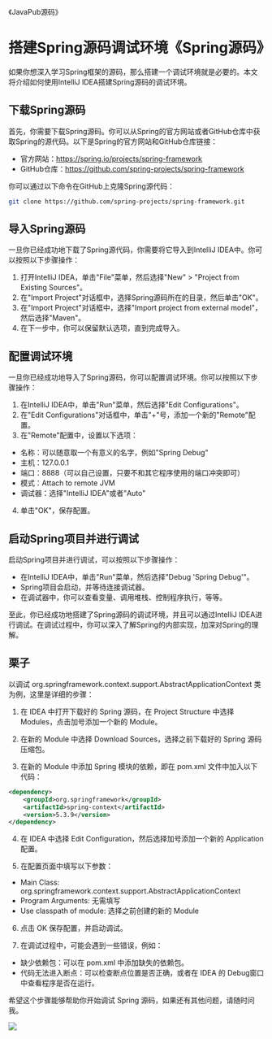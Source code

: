 《JavaPub源码》


# 搭建Spring源码调试环境《Spring源码》

如果你想深入学习Spring框架的源码，那么搭建一个调试环境就是必要的。本文将介绍如何使用IntelliJ IDEA搭建Spring源码的调试环境。

## 下载Spring源码

首先，你需要下载Spring源码。你可以从Spring的官方网站或者GitHub仓库中获取Spring的源代码。以下是Spring的官方网站和GitHub仓库链接：

- 官方网站：https://spring.io/projects/spring-framework
- GitHub仓库：https://github.com/spring-projects/spring-framework

你可以通过以下命令在GitHub上克隆Spring源代码：

```bash
git clone https://github.com/spring-projects/spring-framework.git
```

## 导入Spring源码

一旦你已经成功地下载了Spring源代码，你需要将它导入到IntelliJ IDEA中。你可以按照以下步骤操作：

1. 打开IntelliJ IDEA，单击"File"菜单，然后选择"New" > "Project from Existing Sources"。
2. 在"Import Project"对话框中，选择Spring源码所在的目录，然后单击"OK"。
3. 在"Import Project"对话框中，选择"Import project from external model"，然后选择"Maven"。
4. 在下一步中，你可以保留默认选项，直到完成导入。

## 配置调试环境

一旦你已经成功地导入了Spring源码，你可以配置调试环境。你可以按照以下步骤操作：

1. 在IntelliJ IDEA中，单击"Run"菜单，然后选择"Edit Configurations"。
2. 在"Edit Configurations"对话框中，单击"+"号，添加一个新的"Remote"配置。
3. 在"Remote"配置中，设置以下选项：

  - 名称：可以随意取一个有意义的名字，例如"Spring Debug"
  - 主机：127.0.0.1
  - 端口：8888（可以自己设置，只要不和其它程序使用的端口冲突即可）
  - 模式：Attach to remote JVM
  - 调试器：选择"IntelliJ IDEA"或者"Auto"

4. 单击"OK"，保存配置。

## 启动Spring项目并进行调试

启动Spring项目并进行调试，可以按照以下步骤操作：

- 在IntelliJ IDEA中，单击"Run"菜单，然后选择"Debug 'Spring Debug'"。
- Spring项目会启动，并等待连接调试器。
- 在调试器中，你可以查看变量、调用堆栈、控制程序执行，等等。

至此，你已经成功地搭建了Spring源码的调试环境，并且可以通过IntelliJ IDEA进行调试。在调试过程中，你可以深入了解Spring的内部实现，加深对Spring的理解。


## 栗子

以调试 org.springframework.context.support.AbstractApplicationContext 类为例，这里是详细的步骤：

1. 在 IDEA 中打开下载好的 Spring 源码，在 Project Structure 中选择 Modules，点击加号添加一个新的 Module。

2. 在新的 Module 中选择 Download Sources，选择之前下载好的 Spring 源码压缩包。

3. 在新的 Module 中添加 Spring 模块的依赖，即在 pom.xml 文件中加入以下代码：

```xml
<dependency>
    <groupId>org.springframework</groupId>
    <artifactId>spring-context</artifactId>
    <version>5.3.9</version>
</dependency>
```

4. 在 IDEA 中选择 Edit Configuration，然后选择加号添加一个新的 Application 配置。

5. 在配置页面中填写以下参数：

  - Main Class: org.springframework.context.support.AbstractApplicationContext
  - Program Arguments: 无需填写
  - Use classpath of module: 选择之前创建的新的 Module

6. 点击 OK 保存配置，并启动调试。

7. 在调试过程中，可能会遇到一些错误，例如：

  - 缺少依赖包：可以在 pom.xml 中添加缺失的依赖包。
  - 代码无法进入断点：可以检查断点位置是否正确，或者在 IDEA 的 Debug窗口 中查看程序是否在运行。

希望这个步骤能够帮助你开始调试 Spring 源码，如果还有其他问题，请随时问我。




![](https://ghproxy.com/https://raw.githubusercontent.com/Rodert/JavaPub-Interview/main/src/sc/spring/spring-javapub-java.png?raw=true)


